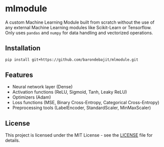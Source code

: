 # mlmodule

A custom Machine Learning Module built from scratch without the use of any external Machine Learning modules like Scikit-Learn or Tensorflow. Only uses `pandas` and `numpy` for data handling and vectorized operations.

## Installation

```bash
pip install git+https://github.com/barondebajit/mlmodule.git
```

## Features

- Neural network layer (Dense)
- Activation functions (ReLU, Sigmoid, Tanh, Leaky ReLU)
- Optimizers (Adam)
- Loss functions (MSE, Binary Cross-Entropy, Categorical Cross-Entropy)
- Preprocessing tools (LabelEncoder, StandardScaler, MinMaxScaler)

## License

This project is licensed under the MIT License - see the [LICENSE](https://github.com/barondebajit/mlmodule/blob/main/LICENSE) file for details.
